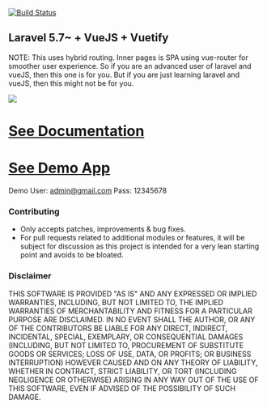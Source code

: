 [![Build Status](https://travis-ci.org/darryldecode/laravel-starter-kit.svg?branch=master)](https://travis-ci.org/darryldecode/laravel-starter-kit)

<h2>Laravel 5.7~ + VueJS + Vuetify</h2>
<p>NOTE: This uses hybrid routing. Inner pages is SPA using vue-router for smoother user experience. So if you are an advanced user of laravel and vueJS, then this one is for you. But if you are just learning laravel and vueJS, then this might not be for you.</p>

<img src="https://assets.darrylfernandez.com/wp-content/uploads/2018/04/Screenshot_2.png"></p>

# [See Documentation](https://laravel-starter-kit-docs.darrylfernandez.com/)
# [See Demo App](https://laravel-starter-kit.darrylfernandez.com/)

Demo User: admin@gmail.com Pass: 12345678

<h3 id="contributing">Contributing</h3>

- Only accepts patches, improvements & bug fixes.
- For pull requests related to additional modules or features, it will be subject for discussion as this project is intended for a very lean starting point and avoids to be bloated.

<h3>Disclaimer</h3>

THIS SOFTWARE IS PROVIDED "AS IS" AND ANY EXPRESSED OR IMPLIED WARRANTIES, INCLUDING, BUT NOT LIMITED TO, THE IMPLIED WARRANTIES OF MERCHANTABILITY AND FITNESS FOR A PARTICULAR PURPOSE ARE DISCLAIMED. IN NO EVENT SHALL THE AUTHOR, OR ANY OF THE CONTRIBUTORS BE LIABLE FOR ANY DIRECT, INDIRECT, INCIDENTAL, SPECIAL, EXEMPLARY, OR CONSEQUENTIAL DAMAGES (INCLUDING, BUT NOT LIMITED TO, PROCUREMENT OF SUBSTITUTE GOODS OR SERVICES; LOSS OF USE, DATA, OR PROFITS; OR BUSINESS INTERRUPTION) HOWEVER CAUSED AND ON ANY THEORY OF LIABILITY, WHETHER IN CONTRACT, STRICT LIABILITY, OR TORT (INCLUDING NEGLIGENCE OR OTHERWISE) ARISING IN ANY WAY OUT OF THE USE OF THIS SOFTWARE, EVEN IF ADVISED OF THE POSSIBILITY OF SUCH DAMAGE.
